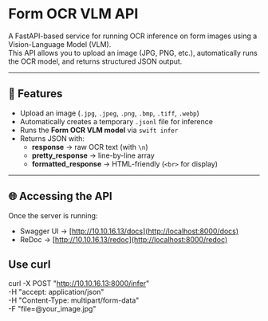 # Form OCR VLM API

A FastAPI-based service for running OCR inference on form images using a Vision-Language Model (VLM).  
This API allows you to upload an image (JPG, PNG, etc.), automatically runs the OCR model, and returns structured JSON output.

---

## 🚀 Features
- Upload an image (`.jpg`, `.jpeg`, `.png`, `.bmp`, `.tiff`, `.webp`)
- Automatically creates a temporary `.jsonl` file for inference
- Runs the **Form OCR VLM model** via `swift infer`
- Returns JSON with:
  - **response** → raw OCR text (with `\n`)
  - **pretty_response** → line-by-line array
  - **formatted_response** → HTML-friendly (`<br>` for display)

---
## 🌐 Accessing the API

Once the server is running:

- Swagger UI → [http://10.10.16.13/docs](http://localhost:8000/docs)
- ReDoc → [http://10.10.16.13/redoc](http://localhost:8000/redoc)

## Use curl

curl -X POST "http://10.10.16.13:8000/infer" \
  -H "accept: application/json" \
  -H "Content-Type: multipart/form-data" \
  -F "file=@your_image.jpg"


